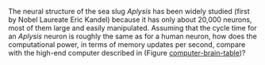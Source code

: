 The neural structure of the sea slug <i>Aplysis</i> has been
widely studied (first by Nobel Laureate Eric Kandel) because it has only
about 20,000 neurons, most of them large and easily manipulated.
Assuming that the cycle time for an <i>Aplysis</i> neuron is
roughly the same as for a human neuron, how does the computational
power, in terms of memory updates per second, compare with the high-end
computer described in (Figure <a class ="insideBookFigRef" target="_blank" href="https://aimacode.github.io/figures/computer-brain-table.png">computer-brain-table</a>)?
